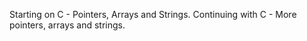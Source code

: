 Starting on C - Pointers, Arrays and Strings.
Continuing with C - More pointers, arrays and strings.
